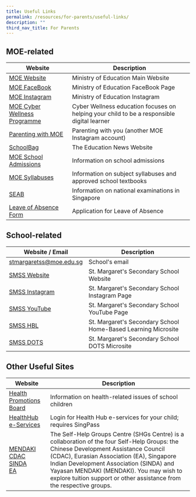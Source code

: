 ```yaml
---
title: Useful Links
permalink: /resources/for-parents/useful-links/
description: ""
third_nav_title: For Parents
---
```

## MOE-related

| Website | Description |
| --- | --- |
| [MOE Website](https://www.moe.gov.sg/) | Ministry of Education Main Website |
| [MOE FaceBook](https://www.facebook.com/moesingapore)  | Ministry of Education FaceBook Page |
| [MOE Instagram](https://www.instagram.com/moesingapore/?hl=en)   | Ministry of Education Instagram   |
| [MOE Cyber Wellness Programme](https://www.moe.gov.sg/programmes/cyber-wellness/)   | Cyber Wellness education focuses on helping your child to be a responsible digital learner |
| [Parenting with MOE](https://www.instagram.com/parentingwith.moesg/?hl=en) | Parenting with you (another MOE Instagram account) |
| [SchoolBag](https://www.schoolbag.edu.sg/) | The Education News Website  |
| [MOE School Admissions](https://www.moe.gov.sg/admissions) | Information on school admissions  |
| [MOE Syllabuses](https://www.moe.gov.sg/education/syllabuses) | Information on subject syllabuses and approved school textbooks |
| [SEAB](https://www.seab.gov.sg/) | Information on national examinations in Singapore  |
| [Leave of Absence Form](https://form.gov.sg/#!/60fa5e9bae0c000012a68ed5) | Application for Leave of Absence  |

## School-related

| Website / Email | Description |
| --- | --- |
| [stmargaretss@moe.edu.sg](mailto:stmargaretss@moe.edu.sg) | School's email |
| [SMSS Website](/) | St. Margaret's Secondary School Website |
| [SMSS Instagram](https://www.instagram.com/stmargssecsg/) | St. Margaret's Secondary School Instagram Page |
| [SMSS YouTube](https://www.youtube.com/user/stmargssecsg) | St. Margaret's Secondary School YouTube Page |
| [SMSS HBL](https://stmargaretssec-moe-edu-sg-admin.cwp.sg/resources/for-parents/home-based-learning)  | St. Margaret's Secondary School Home-Based Learning Microsite  |
| [SMSS DOTS](https://sites.google.com/moe.edu.sg/smssdots/home)  | St. Margaret's Secondary School DOTS Microsite  |

## Other Useful Sites

| Website | Description |
| --- | --- |
| [Health Promotions Board](https://www.hpb.gov.sg/schools) | Information on health-related issues of school children |
| [HealthHub e-Services](https://m.healthhub.sg/auth/login?source_app=hh_web&source_module=myhealth&source_source_sub=&target=/childhealth) | Login for Health Hub e-services for your child; requires SingPass   |
| [MENDAKI](https://www.mendaki.org.sg/)  <br> [CDAC](https://www.cdac.org.sg/en/)  <br>[SINDA](https://www.sinda.org.sg/)  <br> [EA](https://www.eurasians.sg/) | The Self-Help Groups Centre (SHGs Centre) is a collaboration of the four Self-Help Groups: the Chinese Development Assistance Council (CDAC), Eurasian Association (EA), Singapore Indian Development Association (SINDA) and Yayasan MENDAKI (MENDAKI). You may wish to explore tuition support or other assistance from the respective groups. |